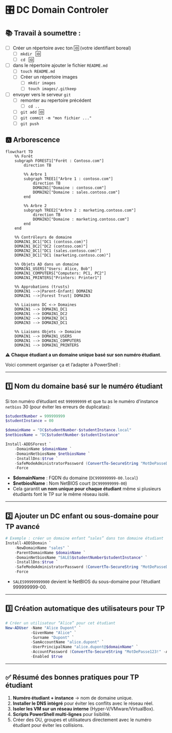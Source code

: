 # 🎛️ DC Domain Controler

## :books: Travail à soumettre :

- [ ] Créer un répertoire avec ton  :id: (votre identifiant boreal)
  - [ ] `mkdir ` :id:
  - [ ] `cd ` :id:
- [ ] dans le répertoire ajouter le fichier `README.md`
  - [ ] `touch README.md`
  - [ ] Créer un répertoire images
    - [ ] `mkdir images`
    - [ ] `touch images/.gitkeep`
- [ ] envoyer vers le serveur `git`
  - [ ] remonter au repertoire précédent
    - [ ] `cd ..`
  - [ ] `git add `:id:
  - [ ] `git commit -m "mon fichier ..."`
  - [ ] `git push`

## :a: Arborescence 

```mermaid
flowchart TD
    %% Forêt
    subgraph FOREST1["Forêt : Contoso.com"]
        direction TB
        
        %% Arbre 1
        subgraph TREE1["Arbre 1 : contoso.com"]
            direction TB
            DOMAIN1["Domaine : contoso.com"]
            DOMAIN2["Domaine : sales.contoso.com"]
        end
        
        %% Arbre 2
        subgraph TREE2["Arbre 2 : marketing.contoso.com"]
            direction TB
            DOMAIN3["Domaine : marketing.contoso.com"]
        end
    end

    %% Contrôleurs de domaine
    DOMAIN1_DC1["DC1 (contoso.com)"]
    DOMAIN1_DC2["DC2 (contoso.com)"]
    DOMAIN2_DC1["DC1 (sales.contoso.com)"]
    DOMAIN3_DC1["DC1 (marketing.contoso.com)"]

    %% Objets AD dans un domaine
    DOMAIN1_USERS["Users: Alice, Bob"]
    DOMAIN1_COMPUTERS["Computers: PC1, PC2"]
    DOMAIN1_PRINTERS["Printers: Printer1"]

    %% Approbations (trusts)
    DOMAIN1 -->|Parent-Enfant| DOMAIN2
    DOMAIN1 -->|Forest Trust| DOMAIN3

    %% Liaisons DC <-> Domaines
    DOMAIN1 --> DOMAIN1_DC1
    DOMAIN1 --> DOMAIN1_DC2
    DOMAIN2 --> DOMAIN2_DC1
    DOMAIN3 --> DOMAIN3_DC1

    %% Liaisons Objets -> Domaine
    DOMAIN1 --> DOMAIN1_USERS
    DOMAIN1 --> DOMAIN1_COMPUTERS
    DOMAIN1 --> DOMAIN1_PRINTERS

```

:warning: **Chaque étudiant a un domaine unique basé sur son numéro étudiant**.

Voici comment organiser ça et l’adapter à PowerShell :

---

## **1️⃣ Nom du domaine basé  sur le numéro étudiant**

Si ton numéro d’étudiant est `999999999` et que tu as le numéro d'instance `netbios` 30 (pour éviter les erreurs de duplicatas):

```powershell
$studentNumber = 999999999
$studentInstance = 00

$domainName = "DC$studentNumber-$studentInstance.local"
$netbiosName = "DC$studentNumber-$studentInstance"

Install-ADDSForest `
    -DomainName $domainName `
    -DomainNetbiosName $netbiosName `
    -InstallDns:$true `
    -SafeModeAdministratorPassword (ConvertTo-SecureString "MotDePasseDSRM123!" -AsPlainText -Force) `
    -Force
```

* **$domainName** : FQDN du domaine (`DC999999999-00.local`)
* **$netbiosName** : Nom NetBIOS court (`DC999999999-00`)
* Cela garantit **un nom unique pour chaque étudiant** même si plusieurs étudiants font le TP sur le même réseau isolé.

---

## **2️⃣ Ajouter un DC enfant ou sous-domaine pour TP avancé**

```powershell
# Exemple : créer un domaine enfant “sales” dans ton domaine étudiant
Install-ADDSDomain `
    -NewDomainName "sales" `
    -ParentDomainName $domainName `
    -DomainNetbiosName "SALES$studentNumber$studentInstance" `
    -InstallDns:$true `
    -SafeModeAdministratorPassword (ConvertTo-SecureString "MotDePasseDSRM123!" -AsPlainText -Force) `
    -Force
```

* `SALES99999999900` devient le NetBIOS du sous-domaine pour l’étudiant 999999999-00.

---

## **3️⃣ Création automatique des utilisateurs pour TP**

```powershell
# Créer un utilisateur “Alice” pour cet étudiant
New-ADUser -Name "Alice Dupont" `
           -GivenName "Alice" `
           -Surname "Dupont" `
           -SamAccountName "alice.dupont" `
           -UserPrincipalName "alice.dupont@$domainName" `
           -AccountPassword (ConvertTo-SecureString "MotDePasse123!" -AsPlainText -Force) `
           -Enabled $true
```

---

## ✅ **Résumé des bonnes pratiques pour TP étudiant**

1. **Numéro étudiant + instance** → nom de domaine unique.
2. **Installer le DNS intégré** pour éviter les conflits avec le réseau réel.
3. **Isoler les VM sur un réseau interne** (Hyper-V/VMware/VirtualBox).
4. **Scripts PowerShell multi-lignes** pour lisibilité.
5. Créer des OU, groupes et utilisateurs directement avec le numéro étudiant pour éviter les collisions.

